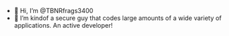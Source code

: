 - 👋 Hi, I’m @TBNRfrags3400
- 👀 I’m kindof a secure guy that codes large amounts of a wide variety of applications. An active developer!
<!---
TBNRfrags3400/TBNRfrags3400 is a ✨ special ✨ repository because its `README.md` (this file) appears on your GitHub profile.
You can click the Preview link to take a look at your changes.
--->
